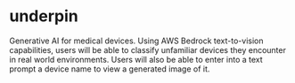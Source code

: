 # underpin
Generative AI for medical devices. Using AWS Bedrock text-to-vision capabilities, users will be able to classify unfamiliar devices they encounter in real world environments. Users will also be able to enter into a text prompt a device name to view a generated image of it.
